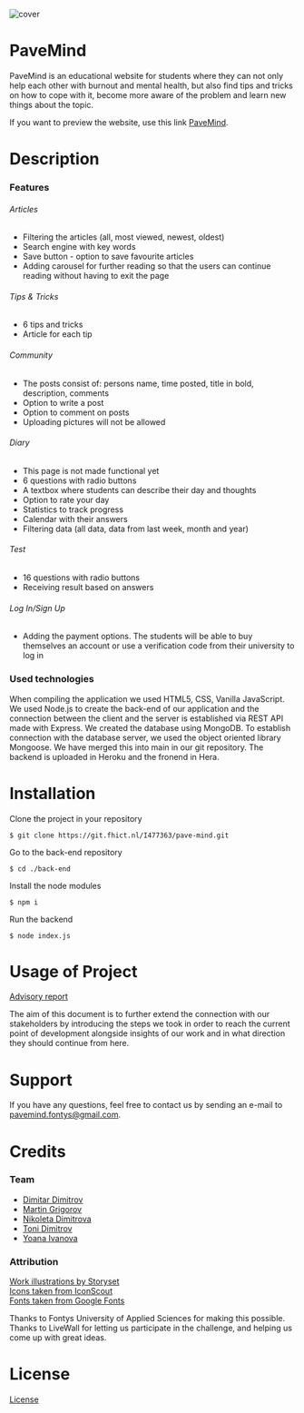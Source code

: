 ![cover](https://git.fhict.nl/I477363/pave-mind/-/raw/20d63d3c8c136dec914935e270839de26f111bb0/front-end/Assets/Images/cover.png)
# PaveMind
PaveMind is an educational website for students where they can not only help each other with burnout and mental health, but also find tips and tricks on how to cope with it, become more aware of the problem and learn new things about the topic.

If you want to preview the website, use this link <a href="http://i477363.hera.fhict.nl/pave-mind/">PaveMind</a>.
# Description
### Features
###### Articles
* Filtering the articles (all, most viewed, newest, oldest)
* Search engine with key words
* Save button - option to save favourite articles
* Adding carousel for further reading so that the users can continue reading without having to exit the page
###### Tips & Tricks
* 6 tips and tricks
* Article for each tip
###### Community
* The posts consist of: persons name, time posted, title in bold, description, comments
* Option to write a post
* Option to comment on posts
* Uploading pictures will not be allowed
###### Diary
* This page is not made functional yet
* 6 questions with radio buttons
* A textbox where students can describe their day and thoughts
* Option to rate your day
* Statistics to track progress
* Calendar with their answers
* Filtering data (all data, data from last week, month and year)
###### Test 
* 16 questions with radio buttons
* Receiving result based on answers
###### Log In/Sign Up
* Adding the payment options. The students will be able to buy themselves an account or use a verification code from their university to log in
### Used technologies
When compiling the application we used HTML5, CSS, Vanilla JavaScript. We used Node.js to create the back-end of our application and the connection between the client and the server is established via REST API made with Express. We created the database using MongoDB. To establish connection with the database server, we used the object oriented library Mongoose. We have merged this into main in our git repository. The backend is uploaded in Heroku and the fronend in Hera.
# Installation
Clone the project in your repository
```
$ git clone https://git.fhict.nl/I477363/pave-mind.git
```
Go to the back-end repository
```
$ cd ./back-end
```
Install the node modules
```
$ npm i
```
Run the backend
```
$ node index.js
```
# Usage of Project
[Advisory report](uploads/00f31f01be8ee784b10df66be959eb1b/Advisory_report.pdf) 

The aim of this document is to further extend the connection with our stakeholders by introducing  the steps we took in order to reach the current point of development alongside insights of our work and in what direction they should continue from here.
# Support
If you have any questions, feel free to contact us by sending an e-mail to pavemind.fontys@gmail.com.
# Credits
### Team
* <a href="https://git.fhict.nl/I484471">Dimitar Dimitrov</a>
* <a href="https://git.fhict.nl/I485519">Martin Grigorov</a>
* <a href="https://git.fhict.nl/I477363">Nikoleta Dimitrova</a>
* <a href="https://git.fhict.nl/I480888">Toni Dimitrov</a>
* <a href="https://git.fhict.nl/I476234">Yoana Ivanova</a>
### Attribution
<a href="https://storyset.com/work">Work illustrations by Storyset</a><br>
<a href="https://iconscout.com/">Icons taken from IconScout</a><br>
<a href="https://fonts.google.com/">Fonts taken from Google Fonts</a>

Thanks to Fontys University of Applied Sciences for making this possible. <br>
Thanks to LiveWall for letting us participate in the challenge, and helping us come up with great ideas.
# License 
[License ](https://git.fhict.nl/I477363/pave-mind/-/blob/main/LICENSE) 
